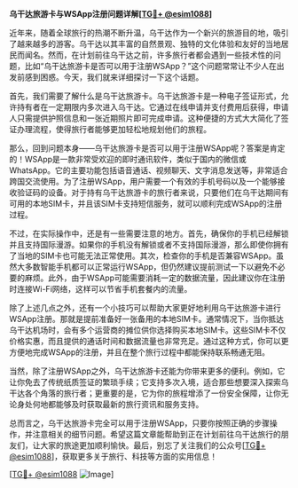 **乌干达旅游卡与WSApp注册问题详解[[TG💪+ @esim1088](https://t.me/s/esim1088)]**

近年来，随着全球旅行的热潮不断升温，乌干达作为一个新兴的旅游目的地，吸引了越来越多的游客。乌干达以其丰富的自然景观、独特的文化体验和友好的当地居民而闻名。然而，在计划前往乌干达之前，许多旅行者都会遇到一些技术性的问题，比如“乌干达旅游卡是否可以用于注册WSApp？”这个问题常常让不少人在出发前感到困惑。今天，我们就来详细探讨一下这个话题。

首先，我们需要了解什么是乌干达旅游卡。乌干达旅游卡是一种电子签证形式，允许持有者在一定期限内多次进入乌干达。它通过在线申请并支付费用后获得，申请人只需提供护照信息和一张近期照片即可完成申请。这种便捷的方式大大简化了签证办理流程，使得旅行者能够更加轻松地规划他们的旅程。

那么，回到问题本身——乌干达旅游卡是否可以用于注册WSApp呢？答案是肯定的！WSApp是一款非常受欢迎的即时通讯软件，类似于国内的微信或WhatsApp。它的主要功能包括语音通话、视频聊天、文字消息发送等，非常适合跨国交流使用。为了注册WSApp，用户需要一个有效的手机号码以及一个能够接收验证码的设备。对于持有乌干达旅游卡的旅行者来说，只要他们在乌干达期间有可用的本地SIM卡，并且该SIM卡支持短信服务，就可以顺利完成WSApp的注册过程。

不过，在实际操作中，还是有一些需要注意的地方。首先，确保你的手机已经解锁并且支持国际漫游。如果你的手机没有解锁或者不支持国际漫游，那么即使你拥有了当地的SIM卡也可能无法正常使用。其次，检查你的手机是否兼容WSApp。虽然大多数智能手机都可以正常运行WSApp，但仍然建议提前测试一下以避免不必要的麻烦。此外，由于WSApp可能需要消耗一定的数据流量，因此建议你在注册时连接Wi-Fi网络，这样可以节省手机套餐内的流量。

除了上述几点之外，还有一个小技巧可以帮助大家更好地利用乌干达旅游卡进行WSApp注册。那就是提前准备好一张备用的本地SIM卡。通常情况下，当你抵达乌干达机场时，会有多个运营商的摊位供你选择购买本地SIM卡。这些SIM卡不仅价格实惠，而且提供的通话时间和数据流量也非常充足。通过这种方式，你可以更方便地完成WSApp的注册，并且在整个旅行过程中都能保持联系畅通无阻。

当然，除了注册WSApp之外，乌干达旅游卡还能为你带来更多的便利。例如，它让你免去了传统纸质签证的繁琐手续；它支持多次入境，适合那些想要深入探索乌干达各个角落的旅行者；更重要的是，它为你的旅程增添了一份安全保障，让你无论身处何地都能够及时获取最新的旅行资讯和服务支持。

总而言之，乌干达旅游卡完全可以用于注册WSApp，只要你按照正确的步骤操作，并注意相关的细节问题。希望这篇文章能帮助到正在计划前往乌干达旅行的朋友们，让大家的旅途更加顺利愉快。最后，别忘了关注我们的公众号[[TG💪+ @esim1088](https://t.me/s/esim1088)]，获取更多关于旅行、科技等方面的实用信息！

[[TG💪+ @esim1088](https://t.me/s/esim1088) ![Image](https://i.postimg.cc/4NQfJmqS/Snipaste-2025-05-13-00-14-12.png)]